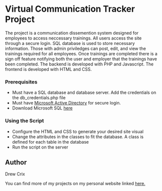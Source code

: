 # Virtual Communication Tracker Project

The project is a communication dissemention system designed for employees to access neccessary trainings. All users access the site through a secure login. SQL database is used to store necessary information. Those with admin priviledges can post, edit, and view the trainings required for all employees. Once trainings are completed there is a sign off feature notifying both the user and employer that the trainings have been completed. The backend is developed with PHP and Javascript. The frontend is developed with HTML and CSS. 

### Prerequisites

- Must have a SQL database and database server. Add the credentials on the db_credentials.php file
- Must have [Microsoft Active Directory](https://learn.microsoft.com/en-us/windows-server/identity/ad-ds/get-started/virtual-dc/active-directory-domain-services-overview) for secure login. 
- Download Microsoft SQL [here](https://learn.microsoft.com/en-us/ssms/download-sql-server-management-studio-ssms)

### Using the Script

- Configure the HTML and CSS to generate your desired site visual
- Change the attributes in the classes to fit the database. A class is defined for each table in the database
- Run the script on the server

## Author

Drew Crix

You can find more of my projects on my personal website linked [here.](https://drewcrix.created.app/)


